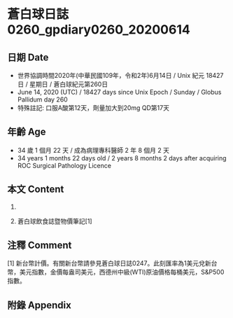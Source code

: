 [_metadata_:encoding]: - "utf-8"
[_metadata_:language]: - "zh-Hant-TW"
[_metadata_:fileformat]: - "markdown"
[_metadata_:MIME_type]: - "text/plain"
[_metadata_:markdown_version]: - "commonmark version 0.29"
[_metadata_:markdown_spec]: - "https://spec.commonmark.org/0.29/"

# 蒼白球日誌0260_gpdiary0260_20200614 #

## 日期 Date ##

* 世界協調時間2020年(中華民國109年，令和2年)6月14日 / Unix 紀元 18427 日 / 星期日 / 蒼白球紀元第260日
* June 14, 2020 (UTC) / 18427 days since Unix Epoch / Sunday / Globus Pallidum day 260
* 特殊註記: 口服A酸第12天，劑量加大到20mg QD第17天

## 年齡 Age ##

* 34 歲 1 個月 22 天 / 成為病理專科醫師 2 年 8 個月 2 天
* 34 years 1 months 22 days old / 2 years 8 months 2 days after acquiring ROC Surgical Pathology Licence

## 本文 Content ##

1. 

    
2. 蒼白球飲食誌暨物價筆記[1]

    

## 注釋 Comment ##

[1] 新台幣計價。有關新台幣請參見蒼白球日誌0247。此刻匯率為1美元兌新台幣，美元指數，金價每盎司美元，西德州中級(WTI)原油價格每桶美元，S&P500指數。



## 附錄 Appendix ##

